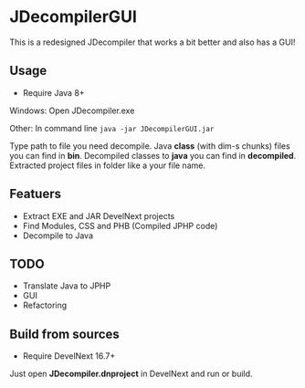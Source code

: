 # JDecompilerGUI
This is a redesigned JDecompiler that works a bit better and also has a GUI!

## Usage
* Require Java 8+

Windows:
Open JDecompiler.exe

Other:
In command line
```java -jar JDecompilerGUI.jar```

Type path to file you need decompile. Java **class** (with dim-s chunks) files you can find in **bin**. Decompiled classes to **java** you can find in **decompiled**. Extracted project files in folder like a your file name.

## Featuers 
* Extract EXE and JAR DevelNext projects
* Find Modules, CSS and PHB (Compiled JPHP code)
* Decompile to Java

## TODO
* Translate Java to JPHP
* GUI
* Refactoring 

## Build from sources
* Require DevelNext 16.7+

Just open **JDecompiler.dnproject** in DevelNext and run or build.

